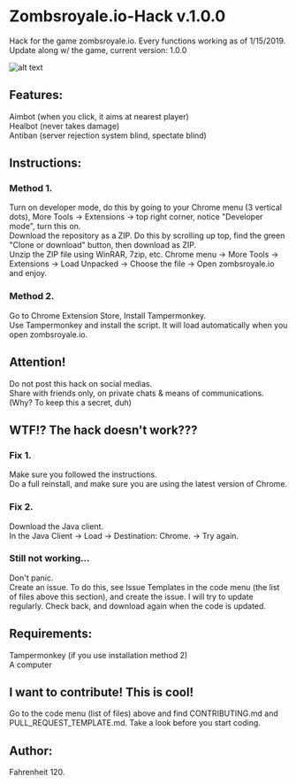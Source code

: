 # Zombsroyale.io-Hack v.1.0.0
Hack for the game zombsroyale.io. Every functions working as of 1/15/2019. Update along w/ the game, current version: 1.0.0

![alt text](https://veedif.com/files/thumbs/zombsroyale-io.jpg)

## Features: 
Aimbot (when you click, it aims at nearest player)<BR>
Healbot (never takes damage)<BR>
Antiban (server rejection system blind, spectate blind)<BR>

## Instructions: 
### Method 1.<BR>
Turn on developer mode, do this by going to your Chrome menu (3 vertical dots), More Tools -> Extensions -> top right corner, notice "Developer mode", turn this on.<BR>
Download the repository as a ZIP. Do this by scrolling up top, find the green "Clone or download" button, then download as ZIP.<BR>
Unzip the ZIP file using WinRAR, 7zip, etc.
Chrome menu -> More Tools -> Extensions -> Load Unpacked -> Choose the file -> Open zombsroyale.io and enjoy.<BR>

### Method 2.<BR>
Go to Chrome Extension Store, Install Tampermonkey.<BR>
Use Tampermonkey and install the script. It will load automatically when you open zombsroyale.io.<BR>

## Attention!
Do not post this hack on social medias. <BR>
Share with friends only, on private chats & means of communications. (Why? To keep this a secret, duh)<BR>

## WTF!? The hack doesn't work???
### Fix 1.
Make sure you followed the instructions.<BR>
Do a full reinstall, and make sure you are using the latest version of Chrome.<BR>

### Fix 2.
Download the Java client.<BR>
In the Java Client -> Load -> Destination: Chrome. -> Try again.
  
### Still not working...
Don't panic. <BR>
Create an issue. To do this, see Issue Templates in the code menu (the list of files above this section), and create the issue. I will try to update regularly. Check back, and download again when the code is updated.<BR>

## Requirements: 
Tampermonkey (if you use installation method 2)<BR>
A computer<BR>
  
## I want to contribute! This is cool!
Go to the code menu (list of files) above and find CONTRIBUTING.md and PULL_REQUEST_TEMPLATE.md. Take a look before you start coding.

## Author: 
Fahrenheit 120.
